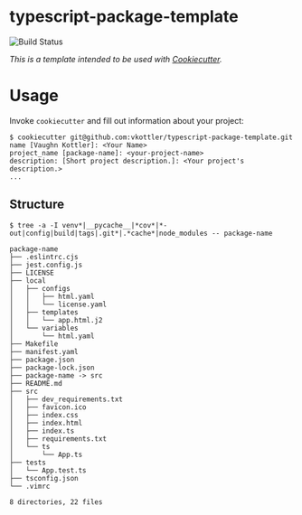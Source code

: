 <!--
    =====================================
    generator=datazen
    version=3.1.0
    hash=ce08dca2813c60d52cc066c7ff68fcce
    =====================================
-->

# typescript-package-template

![Build Status](https://github.com/vkottler/typescript-package-template/workflows/Build%20Template/badge.svg)

*This is a template intended to be used with
[Cookiecutter](https://github.com/cookiecutter/cookiecutter).*

# Usage

Invoke `cookiecutter` and fill out information about your project:

```
$ cookiecutter git@github.com:vkottler/typescript-package-template.git
name [Vaughn Kottler]: <Your Name>
project_name [package-name]: <your-project-name>
description: [Short project description.]: <Your project's description.>
...
```

## Structure

```
$ tree -a -I venv*|__pycache__|*cov*|*-out|config|build|tags|.git*|.*cache*|node_modules -- package-name

package-name
├── .eslintrc.cjs
├── jest.config.js
├── LICENSE
├── local
│   ├── configs
│   │   ├── html.yaml
│   │   └── license.yaml
│   ├── templates
│   │   └── app.html.j2
│   └── variables
│       └── html.yaml
├── Makefile
├── manifest.yaml
├── package.json
├── package-lock.json
├── package-name -> src
├── README.md
├── src
│   ├── dev_requirements.txt
│   ├── favicon.ico
│   ├── index.css
│   ├── index.html
│   ├── index.ts
│   ├── requirements.txt
│   └── ts
│       └── App.ts
├── tests
│   └── App.test.ts
├── tsconfig.json
└── .vimrc

8 directories, 22 files

```
